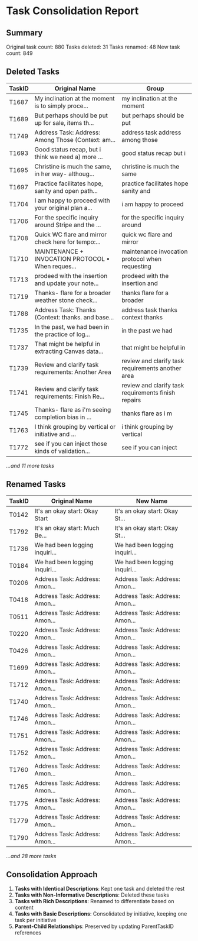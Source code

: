 # Task Consolidation Report

## Summary

Original task count: 880
Tasks deleted: 31
Tasks renamed: 48
New task count: 849

## Deleted Tasks

| TaskID | Original Name | Group |
|--------|--------------|-------|
| T1687 | My inclination at the moment is to simply proce... | my inclination at the moment |
| T1689 | But perhaps should be put up for sale, items th... | but perhaps should be put |
| T1749 | Address Task: Address: Among Those (Context: am... | address task address among those |
| T1693 | Good status recap, but i think we need a) more ... | good status recap but i |
| T1695 | Christine is much the same, in her way- althoug... | christine is much the same |
| T1697 | Practice facilitates hope, sanity and open path... | practice facilitates hope sanity and |
| T1704 | I am happy to proceed with your original plan a... | i am happy to proceed |
| T1706 | For the specific inquiry around Stripe and the ... | for the specific inquiry around |
| T1708 | Quick WC flare and mirror check here for tempo:... | quick wc flare and mirror |
| T1710 | MAINTENANCE + INVOCATION PROTOCOL • When reques... | maintenance invocation protocol when requesting |
| T1713 | prodeed with the insertion and update your note... | prodeed with the insertion and |
| T1719 | Thanks- flare for a broader weather stone check... | thanks flare for a broader |
| T1788 | Address Task: Thanks (Context: thanks. and base... | address task thanks context thanks |
| T1735 | In the past, we had been in the practice of log... | in the past we had |
| T1737 | That might be helpful in extracting Canvas data... | that might be helpful in |
| T1739 | Review and clarify task requirements: Another Area | review and clarify task requirements another area |
| T1741 | Review and clarify task requirements: Finish Re... | review and clarify task requirements finish repairs |
| T1745 | Thanks- flare as i'm seeing completion bias in ... | thanks flare as i m |
| T1763 | I think grouping by vertical or initiative and ... | i think grouping by vertical |
| T1772 | see if you can inject those kinds of validation... | see if you can inject |

*...and 11 more tasks*

## Renamed Tasks

| TaskID | Original Name | New Name |
|--------|--------------|----------|
| T0142 | It's an okay start: Okay Start | It's an okay start: Okay St... |
| T1792 | It's an okay start: Much Be... | It's an okay start: Okay St... |
| T1736 | We had been logging inquiri... | We had been logging inquiri... |
| T0184 | We had been logging inquiri... | We had been logging inquiri... |
| T0206 | Address Task: Address: Amon... | Address Task: Address: Amon... |
| T0418 | Address Task: Address: Amon... | Address Task: Address: Amon... |
| T0511 | Address Task: Address: Amon... | Address Task: Address: Amon... |
| T0220 | Address Task: Address: Amon... | Address Task: Address: Amon... |
| T0426 | Address Task: Address: Amon... | Address Task: Address: Amon... |
| T1699 | Address Task: Address: Amon... | Address Task: Address: Amon... |
| T1712 | Address Task: Address: Amon... | Address Task: Address: Amon... |
| T1740 | Address Task: Address: Amon... | Address Task: Address: Amon... |
| T1746 | Address Task: Address: Amon... | Address Task: Address: Amon... |
| T1751 | Address Task: Address: Amon... | Address Task: Address: Amon... |
| T1752 | Address Task: Address: Amon... | Address Task: Address: Amon... |
| T1760 | Address Task: Address: Amon... | Address Task: Address: Amon... |
| T1765 | Address Task: Address: Amon... | Address Task: Address: Amon... |
| T1775 | Address Task: Address: Amon... | Address Task: Address: Amon... |
| T1779 | Address Task: Address: Amon... | Address Task: Address: Amon... |
| T1790 | Address Task: Address: Amon... | Address Task: Address: Amon... |

*...and 28 more tasks*

## Consolidation Approach

1. **Tasks with Identical Descriptions**: Kept one task and deleted the rest
2. **Tasks with Non-Informative Descriptions**: Deleted these tasks
3. **Tasks with Rich Descriptions**: Renamed to differentiate based on content
4. **Tasks with Basic Descriptions**: Consolidated by initiative, keeping one task per initiative
5. **Parent-Child Relationships**: Preserved by updating ParentTaskID references
